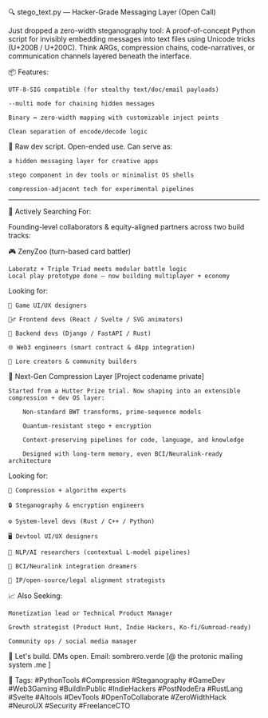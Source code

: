 🔍 stego_text.py — Hacker-Grade Messaging Layer (Open Call)

Just dropped a zero-width steganography tool:
A proof-of-concept Python script for invisibly embedding messages into text files using Unicode tricks (U+200B / U+200C).
Think ARGs, compression chains, code-narratives, or communication channels layered beneath the interface.

📦 Features:

    UTF-8-SIG compatible (for stealthy text/doc/email payloads)

    --multi mode for chaining hidden messages

    Binary ↔ zero-width mapping with customizable inject points

    Clean separation of encode/decode logic

🧪 Raw dev script. Open-ended use. Can serve as:

    a hidden messaging layer for creative apps

    stego component in dev tools or minimalist OS shells

    compression-adjacent tech for experimental pipelines

---

🔎 Actively Searching For:

Founding-level collaborators & equity-aligned partners across two build tracks:

🎮 ZenyZoo (turn-based card battler)

    Laboratz + Triple Triad meets modular battle logic
    Local play prototype done — now building multiplayer + economy

Looking for:

    🎨 Game UI/UX designers

    🧙‍♂️ Frontend devs (React / Svelte / SVG animators)

    🧠 Backend devs (Django / FastAPI / Rust)

    🌐 Web3 engineers (smart contract & dApp integration)

    📖 Lore creators & community builders

🧠 Next-Gen Compression Layer
[Project codename private]

    Started from a Hutter Prize trial. Now shaping into an extensible compression + dev OS layer:

        Non-standard BWT transforms, prime-sequence models

        Quantum-resistant stego + encryption

        Context-preserving pipelines for code, language, and knowledge

        Designed with long-term memory, even BCI/Neuralink-ready architecture

Looking for:

    📐 Compression + algorithm experts

    🔒 Steganography & encryption engineers

    ⚙️ System-level devs (Rust / C++ / Python)

    🖥️ Devtool UI/UX designers

    🧠 NLP/AI researchers (contextual L-model pipelines)

    🧬 BCI/Neuralink integration dreamers

    📑 IP/open-source/legal alignment strategists

📈 Also Seeking:

    Monetization lead or Technical Product Manager

    Growth strategist (Product Hunt, Indie Hackers, Ko-fi/Gumroad-ready)

    Community ops / social media manager

👾 Let's build.
DMs open.
Email: sombrero.verde [@ the protonic mailing system .me ]

🧠 Tags:
#PythonTools #Compression #Steganography #GameDev #Web3Gaming
#BuildInPublic #IndieHackers #PostNodeEra #RustLang #Svelte
#AItools #DevTools #OpenToCollaborate #ZeroWidthHack #NeuroUX #Security #FreelanceCTO
